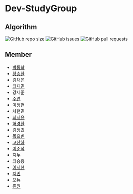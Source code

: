 # Dev-StudyGroup

## Algorithm 

![GitHub repo size](https://img.shields.io/github/repo-size/Dev-StudyGroup/Algorithm)
![GitHub issues](https://img.shields.io/github/issues/Dev-StudyGroup/Algorithm)
![GitHub pull requests](https://img.shields.io/github/issues-pr/Dev-StudyGroup/Algorithm)

Member
---
* [박동학](https://github.com/DonghakPark)
* [황승환](https://github.com/xx0hn) 
* [김채은](https://github.com/chchaeun) 
* [최재민](https://github.com/dku19jam) 
* 강세준
* [주연](https://github.com/keamjyn) 
* 이정현 
* 차현민 
* [최지윤](https://github.com/J1Yun) 
* [허경환](https://github.com/hkh1284) 
* [김정민](https://github.com/JeongMin-98) 
* [목요빈](https://github.com/yobinmok) 
* [고산하](https://github.com/headF1rst) 
* [이준석](https://github.com/juy4556) 
* [지누](https://github.com/MaJinWoo) 
* 최승용
* [이서현](https://github.com/sylee723) 
* [지민](https://github.com/ji-mango) 
* [으뉴](https://github.com/ChunEunyu) 
* [쥬원](https://github.com/dwd9999) 




